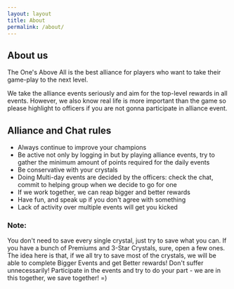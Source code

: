 ```yaml
---
layout: layout
title: About
permalink: /about/
---
```


## About us

The One's Above All is the best alliance for players who want to take their game-play to the next level.

We take the alliance events seriously and aim for the top-level rewards in all events.
However, we also know real life is more important than the game so please highlight to officers if you are not gonna participate in alliance event.

## Alliance and Chat rules
* Always continue to improve your champions
* Be active not only by logging in but by playing alliance events, try to gather the minimum amount of points required for the daily events
* Be conservative with your crystals
* Doing Multi-day events are decided by the officers: check the chat, commit to helping group when we decide to go for one
* If we work together, we can reap bigger and better rewards
* Have fun, and speak up if you don't agree with something
* Lack of activity over multiple events will get you kicked

### Note:
You don't need to save every single crystal, just try to save what you can. 
If you have a bunch of Premiums and 3-Star Crystals, sure, open a few ones. 
The idea here is that, if we all try to save most of the crystals, we will be able to complete Bigger Events and get Better rewards! 
Don't suffer unnecessarily! Participate in the events and try to do your part - we are in this together, we save together! =)
